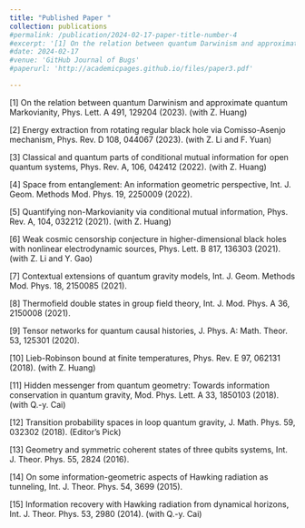```yaml
---
title: "Published Paper "
collection: publications
#permalink: /publication/2024-02-17-paper-title-number-4
#excerpt: '[1] On the relation between quantum Darwinism and approximate quantum Markovianity, Phys. Lett. A 491, 129204 (2023). (with Z. Huang)'
#date: 2024-02-17
#venue: 'GitHub Journal of Bugs'
#paperurl: 'http://academicpages.github.io/files/paper3.pdf'

---
```


 [1] On the relation between quantum Darwinism and approximate quantum Markovianity, Phys. Lett. A 491, 129204 (2023). (with Z. Huang)
 
 [2] Energy extraction from rotating regular black hole via Comisso-Asenjo mechanism, Phys. Rev. D 108, 044067 (2023). (with Z. Li and F. Yuan)
 
 [3] Classical and quantum parts of conditional mutual information for open quantum systems, Phys. Rev. A, 106, 042412 (2022). (with Z. Huang)
 
 [4] Space from entanglement: An information geometric perspective, Int. J. Geom. Methods Mod. Phys. 19, 2250009 (2022).
 
[5]  Quantifying non-Markovianity via conditional mutual information, Phys. Rev. A, 104, 032212 (2021). (with Z. Huang)

[6] Weak cosmic censorship conjecture in higher-dimensional black holes with nonlinear electrodynamic sources, Phys. Lett. B 817,
136303 (2021). (with Z. Li and Y. Gao)

[7] Contextual extensions of quantum gravity models, Int. J. Geom. Methods Mod. Phys. 18, 2150085 (2021).

[8] Thermofield double states in group field theory, Int. J. Mod. Phys. A 36, 2150008 (2021).

[9] Tensor networks for quantum causal histories, J. Phys. A: Math. Theor. 53, 125301 (2020).

[10] Lieb-Robinson bound at finite temperatures, Phys. Rev. E 97, 062131 (2018). (with Z. Huang)

[11] Hidden messenger from quantum geometry: Towards information conservation in quantum gravity, Mod. Phys. Lett. A 33, 1850103 (2018). (with Q.-y. Cai)

[12] Transition probability spaces in loop quantum gravity, J. Math. Phys. 59, 032302 (2018). (Editor’s Pick)

[13] Geometry and symmetric coherent states of three qubits systems, Int. J. Theor. Phys. 55, 2824 (2016).

[14] On some information-geometric aspects of Hawking radiation as tunneling, Int. J. Theor. Phys. 54, 3699 (2015).

[15] Information recovery with Hawking radiation from dynamical horizons, Int. J. Theor. Phys. 53, 2980 (2014). (with Q.-y. Cai)
